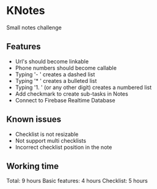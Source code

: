 # KNotes
Small notes challenge

## Features
- Url's should become linkable
- Phone numbers should become callable
- Typing '- ' creates a dashed list
- Typing '* ' creates a bulleted list
- Typing '1. ' (or any other digit) creates a numbered list
- Add checkmark to create sub-tasks in Notes
- Connect to Firebase Realtime Database

## Known issues
- Checklist is not resizable
- Not support multi checklists
- Incorrect checklist position in the note

## Working time 
Total: 9 hours
Basic features: 4 hours 
Checklist: 5 hours

